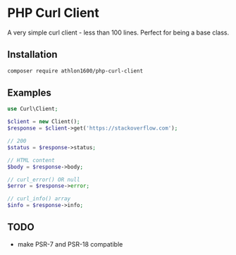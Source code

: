 # PHP Curl Client

A very simple curl client - less than 100 lines. Perfect for being a base class.

## Installation

```bash
composer require athlon1600/php-curl-client
```

## Examples

```php
use Curl\Client;

$client = new Client();
$response = $client->get('https://stackoverflow.com');

// 200
$status = $response->status;

// HTML content
$body = $response->body;

// curl_error() OR null
$error = $response->error;

// curl_info() array
$info = $response->info;
```

## TODO

- make PSR-7 and PSR-18 compatible


